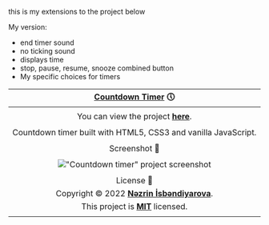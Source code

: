 this is my extensions to the project below

My version:
-  end timer sound 
- no ticking sound
- displays time
- stop, pause, resume, snooze combined button
- My specific choices for timers 


|                               [Countdown Timer](https://youtu.be/7guNNC2QEKo "Click me!⌛") 🕔                               |
| :--------------------------------------------------------------------------------------------------------------------------: |
|                                                                                                                              |
|           You can view the project [**here**](https://isbendiyarovanezrin.github.io/CountdownTimer "Click me!⌛").           |
|                                                                                                                              |
|                                Countdown timer built with HTML5, CSS3 and vanilla JavaScript.                                |
|                                                                                                                              |
|                                                        Screenshot 📸                                                         |
|                                                                                                                              |
|                  !["Countdown timer" project screenshot](https://i.postimg.cc/xTVhr9yY/countdown-timer.png)                  |
|                                                                                                                              |
|                                                          License 📝                                                          |
|              Copyright © 2022 [**Nəzrin İsbəndiyarova**](https://github.com/isbendiyarovanezrin "Click me!😎").              |
| This project is [**MIT**](https://github.com/isbendiyarovanezrin/CountdownTimer/blob/master/LICENSE "Click me!🧐") licensed. |
|                                                                                                                              |
